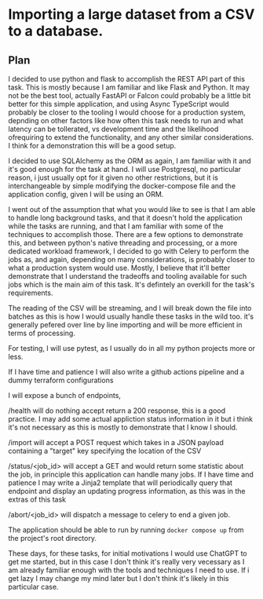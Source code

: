 # Importing a large dataset from a CSV to a database.

## Plan

I decided to use python and flask to accomplish the REST API part of this task.
This is mostly because I am familiar and like Flask and Python. It may not be the best tool, actually FastAPI or Falcon could probably be a little bit better for this simple application, and using Async TypeScript would probably be closer to the tooling I would choose for a production system, depnding on other factors like how often this task needs to run and what latency can be tollerated, vs development time and the likelihood ofrequiring to extend the functionality, and any other similar considerations. I think for a demonstration this will be a good setup.

I decided to use SQLAlchemy as the ORM as again, I am familiar with it and it's good enough for the task at hand. I will use Postgresql, no particular reason, i just usually opt for it given no other restrictions, but it is interchangeable by simple modifying the docker-compose file and the application config, given I will be using an ORM.

I went out of the assumption that what you would like to see is that I am able to handle long background tasks, and that it doesn't hold the application while the tasks are running, and that I am familiar with some of the techniques to accomplish those. 
There are a few options to demonstrate this, and between python's native threading and processing, or a more dedicated workload framework, I decided to go with Celery to perform the jobs as, and again, depending on many considerations, is probably closer to what a production system would use. Mostly, I believe that it'll better demonstrate that I understand the tradeoffs and tooling available for such jobs which is the main aim of this task. It's defintely an overkill for the task's requirements.

The reading of the CSV will be streaming, and I will break down the file into batches as this is how I would usually handle these tasks in the wild too. it's generally pefered over line by line importing and will be more efficient in terms of processing.

For testing, I will use pytest, as I usually do in all my python projects more or less.

If I have time and patience I will also write a github actions pipeline and a dummy terraform configurations

I will expose a bunch of endpoints, 

/health will do nothing accept return a 200 response, this is a good practice. I may add some actual appliction status information in it but i think it's not necessary as this is mostly to demonstrate that I know I should.

/import will accept a POST request which takes in a JSON payload containing a "target" key specifying the location of the CSV

/status/<job_id> will accept a GET and would return some statistic about the job, in principle this application can handle many jobs. If I have time and patience I may write a Jinja2 template that will periodically query that endpoint and display an updating progress information, as this was in the extras of this task

/abort/<job_id> will dispatch a message to celery to end a given job.

The application should be able to run by running `docker compose up` from the project's root directory.

These days, for these tasks, for initial motivations I would use ChatGPT to get me started, but in this case I don't think it's really very vecessary as I am already familiar enough with the tools and techniques I need to use. If i get lazy I may change my mind later but I don't think it's likely in this particular case.

